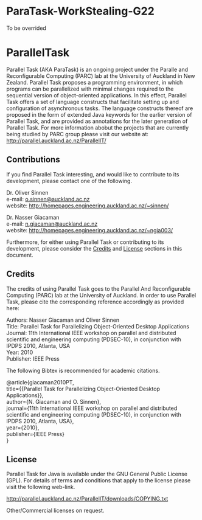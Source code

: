 # ParaTask-WorkStealing-G22

To be overrided

# ParallelTask

Parallel Task (AKA ParaTask) is an ongoing project under the Paralle and Reconfigurable Computing (PARC) lab at the University of Auckland in New Zealand. Parallel Task proposes a programming environment, in which programs can be parallelized with minimal changes required to the sequential version of object-oriented applications. In this effect, Parallel Task offers a set of language constructs that facilitate setting up and configuration of asynchronous tasks. The language constructs thereof are proposed in the form of extended Java keywords for the earlier version of Parallel Task, and are provided as annotations for the later generation of Parallel Task. 
For more information abobut the projects that are currently being studied by PARC group please visit our website at: http://parallel.auckland.ac.nz/ParallelIT/ 

## Contributions

If you find Parallel Task interesting, and would like to contribute to its development, please contact one of the following.   

Dr. Oliver Sinnen  
e-mail: o.sinnen@auckland.ac.nz   
website: http://homepages.engineering.auckland.ac.nz/~sinnen/   

Dr. Nasser Giacaman   
e-mail: n.giacaman@auckland.ac.nz   
website: http://homepages.engineering.auckland.ac.nz/~ngia003/   

Furthermore, for either using Parallel Task or contributing to its development, please consider the [Credits](#credits) and [License](#lisence) sections in this document.

## <a name="credits"></a>Credits

The credits of using Parallel Task goes to the Parallel And Reconfigurable Computing (PARC) lab at the University of Auckland. In order to use Parallel Task, please cite the corresponding reference accordingly as provided here:

Authors: Nasser Giacaman and Oliver Sinnen    
Title: Parallel Task for Parallelizing Object-Oriented Desktop Applications     
Journal: 11th International IEEE workshop on parallel and distributed scientific and engineering computing (PDSEC-10), in conjunction with IPDPS 2010, Atlanta, USA     
Year: 2010     
Publisher: IEEE Press     

The following Bibtex is recommended for academic citations.

@article{giacaman2010PT,   
  title={{Parallel Task for Parallelizing Object-Oriented Desktop Applications}},   
  author={N. Giacaman and O. Sinnen},   
  journal={11th International IEEE workshop on parallel and distributed scientific and engineering computing (PDSEC-10), in conjunction with IPDPS 2010, Atlanta, USA},   
  year={2010},   
  publisher={IEEE Press}   
}      

## <a name="lisence"></a>License

Parallel Task for Java is available under the GNU General Public License (GPL). For details of terms and conditions that apply to the license please visit the following web-link. 

http://parallel.auckland.ac.nz/ParallelIT/downloads/COPYING.txt

Other/Commercial licenses on request.

